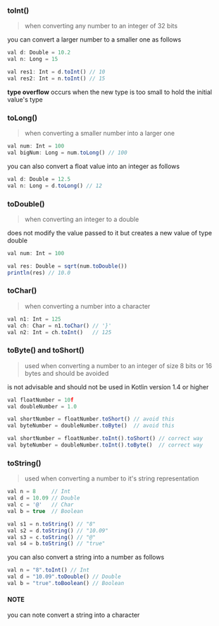### toInt()
> when converting any number to an integer of 32 bits

<p> you can convert a larger number to a smaller one as follows
  
```js
val d: Double = 10.2
val n: Long = 15

val res1: Int = d.toInt() // 10
val res2: Int = n.toInt() // 15
```
  
<p><strong>type overflow</strong> occurs when the new type is too small to hold the initial value's type</p>

### toLong()
> when converting a smaller number into a larger one

```js
val num: Int = 100
val bigNum: Long = num.toLong() // 100
```

<p> you can also convert a float value into an integer as follows</p>

```js
val d: Double = 12.5
val n: Long = d.toLong() // 12
```

### toDouble()
> when converting an integer to a double

<p>does not modify the value passed to it but creates a new value of type double</p>

```js
val num: Int = 100

val res: Double = sqrt(num.toDouble())
println(res) // 10.0
```

### toChar()
> when converting a number into a character

```js
val n1: Int = 125
val ch: Char = n1.toChar() // '}'
val n2: Int = ch.toInt()   // 125
```

### toByte() and toShort()
> used when converting a number to an integer of size 8 bits or 16 bytes and should be avoided

<p>is not advisable and should not be used in Kotlin version 1.4 or higher</p>

```js
val floatNumber = 10f
val doubleNumber = 1.0

val shortNumber = floatNumber.toShort() // avoid this
val byteNumber = doubleNumber.toByte()  // avoid this

val shortNumber = floatNumber.toInt().toShort() // correct way
val byteNumber = doubleNumber.toInt().toByte()  // correct way
```

### toString()
> used when converting a number to it's string representation

```js
val n = 8     // Int
val d = 10.09 // Double
val c = '@'   // Char
val b = true  // Boolean

val s1 = n.toString() // "8"
val s2 = d.toString() // "10.09"
val s3 = c.toString() // "@"
val s4 = b.toString() // "true"
```

<p>you can also convert a string into a number as follows</p>

```js
val n = "8".toInt() // Int
val d = "10.09".toDouble() // Double
val b = "true".toBoolean() // Boolean
```

#### NOTE
<p>you can note convert a string into a character</p>

